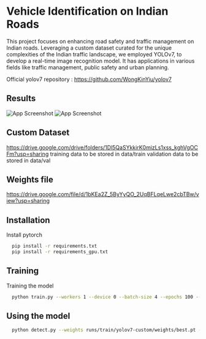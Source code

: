 # Vehicle Identification on Indian Roads 

This project focuses on enhancing road safety and traffic management on Indian roads. Leveraging a custom dataset curated for the unique complexities of the Indian traffic landscape, we employed YOLOv7, to develop a real-time image recognition model. It has applications in various fields like traffic management, public safety and urban planning.

Official yolov7 repository : https://github.com/WongKinYiu/yolov7


## Results

![App Screenshot](https://github.com/NikhilBhalla16/Vehicle-Identification-on-Indian-Roads/assets/109459445/06d0c599-d1b8-4da6-80e0-be305b09413d)
![App Screenshot](https://github.com/NikhilBhalla16/Vehicle-Identification-on-Indian-Roads/assets/109459445/3979c47c-d985-4cb1-a642-6e7198af8db3)

## Custom Dataset 

https://drive.google.com/drive/folders/1Dl5QaSYkkirK0mizLs1xss_kghVgOCFm?usp=sharing
training data to be stored in data/train
validation data to be stored in data/val

## Weights file 

https://drive.google.com/file/d/1bKEa2Z_5ByYyQO_2UqBFLqeLwe2cbTBw/view?usp=sharing

## Installation

Install pytorch

```bash
  pip install -r requirements.txt
  pip install -r requirements_gpu.txt
```

## Training

Training the model 

```bash
  python train.py --workers 1 --device 0 --batch-size 4 --epochs 100 --data data/custom_data.yaml --hyp data/hyp.scratch.custom.yaml --cfg cfg/training/yolov7-custom.yaml --name yolov7-custom --weights yolov7.pt
```

## Using the model 


```bash
  python detect.py --weights runs/train/yolov7-custom/weights/best.pt --conf 0.5 --source imagename.jpg --view-img --no-trace
```
